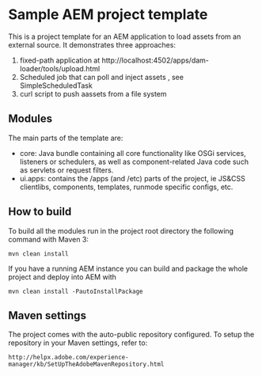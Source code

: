 # Sample AEM project template

This is a project template for an AEM application to load assets from an external source. It demonstrates three approaches:
1. fixed-path application at http://localhost:4502/apps/dam-loader/tools/upload.html
2. Scheduled job that can poll and inject assets , see  SimpleScheduledTask
3. curl script to push aassets from a file system

## Modules

The main parts of the template are:

* core: Java bundle containing all core functionality like OSGi services, listeners or schedulers, as well as component-related Java code such as servlets or request filters.
* ui.apps: contains the /apps (and /etc) parts of the project, ie JS&CSS clientlibs, components, templates, runmode specific configs, etc.

## How to build

To build all the modules run in the project root directory the following command with Maven 3:

    mvn clean install

If you have a running AEM instance you can build and package the whole project and deploy into AEM with

    mvn clean install -PautoInstallPackage
## Maven settings

The project comes with the auto-public repository configured. To setup the repository in your Maven settings, refer to:

    http://helpx.adobe.com/experience-manager/kb/SetUpTheAdobeMavenRepository.html
